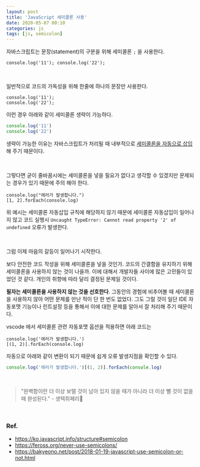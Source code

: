 ```yaml
---
layout: post
title: 'JavaScript 세미콜론 사용'
date: 2020-05-07 00:10
categories: js
tags: [js, semicolon]
---
```


자바스크립트는 문장(statement)의 구분을 위해 세미콜론 `;` 을 사용한다.

```
console.log('11'); console.log('22');
```

<br>

일반적으로 코드의 가독성을 위해 한줄에 하나의 문장만 사용한다.

```
console.log('11');
console.log('22');
```

이런 경우 아래와 같이 세미콜론 생략이 가능하다.

```js
console.log('11')
console.log('22')
```

생략이 가능한 이유는 자바스크립트가 처리될 때 내부적으로 [세미콜론을 자동으로 삽입](https://tc39.es/ecma262/#sec-automatic-semicolon-insertion)해 주기 때문이다.

<br>

그렇다면 굳이 줄바꿈시에는 세미콜론을 넣을 필요가 없다고 생각할 수 있겠지만 문제되는 경우가 있기 때문에 주의 해야 한다.

```
console.log("에러가 발생합니다.")
[1, 2].forEach(console.log)
```

위 예시는 세미콜론 자동삽입 규칙에 해당하지 않기 때문에 세미콜론 자동삽입이 일어나지 않고 코드 실행시 `Uncaught TypeError: Cannot read property '2' of undefined` 오류가 발생한다.

<br>

그럼 이제 마음의 갈등이 일어나기 시작한다.

보다 안전한 코드 작성을 위해 세미콜론을 넣을 것인가. 코드의 간결함을 유지하기 위해 세미콜론을 사용하지 않는 것이 나을까. 이에 대해서 개발자들 사이에 많은 고민들이 있었던 것 같다. 개인의 취향에 따라 달리 결정된 문제일 것이다.

**필자는 세미콜론을 사용하지 않는 것을 선호한다**. 그동안의 경험에 비추어볼 때 세미콜론을 사용하지 않아 어떤 문제를 만난 적이 단 한 번도 없었다. 그도 그럴 것이 일단 IDE 자동포맷 기능이나 린트설정 등을 통해서 이에 대한 문제를 알아서 잘 처리해 주기 때문이다.

vscode 에서 세미콜론 관련 자동포맷 옵션을 적용하면 아래 코드는

```
console.log('에러가 발생합니다.')
[(1, 2)].forEach(console.log)
```

자동으로 아래와 같이 변환이 되기 때문에 쉽게 오류 발생지점을 확인할 수 있다.

```js
console.log('에러가 발생합니다.')[(1, 2)].forEach(console.log)
```

<br>

> "완벽함이란 더 이상 보탤 것이 남아 있지 않을 때가 아니라 더 이상 뺄 것이 없을 때 완성된다." - 생텍쥐페리

<br>

### Ref.

- https://ko.javascript.info/structure#semicolon
- https://feross.org/never-use-semicolons/
- https://bakyeono.net/post/2018-01-19-javascript-use-semicolon-or-not.html
